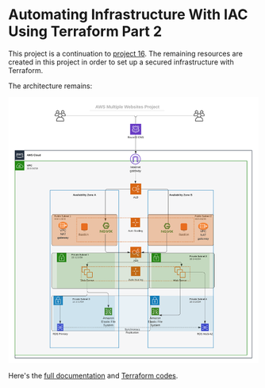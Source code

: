 # Automating Infrastructure With IAC Using Terraform Part 2

This project is a continuation to [project 16](https://github.com/enyioman/project16). The remaining resources are created in this project in order to set up a secured infrastructure with Terraform.

The architecture remains: 

![Architecture](./media/archy.png)


Here's the [full documentation](https://github.com/enyioman/project17/blob/main/project17.md) and [Terraform codes](https://github.com/enyioman/terraform-project17).


